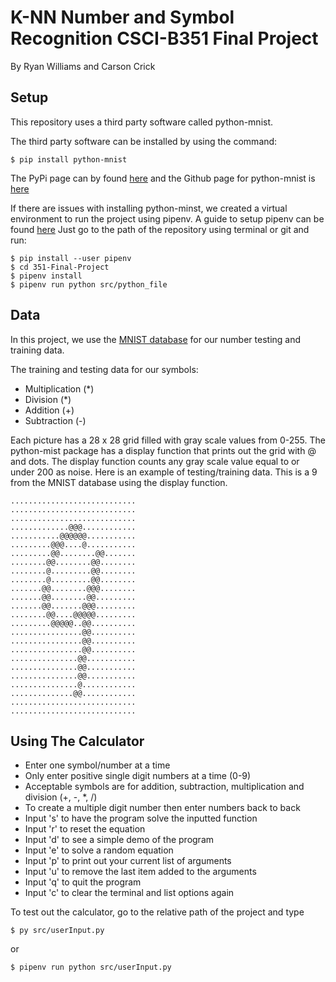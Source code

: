 # **K-NN Number and Symbol Recognition CSCI-B351 Final Project**
By Ryan Williams and Carson Crick

## **Setup**
This repository uses a third party software called python-mnist.

The third party software can be installed by using the command:
```shell
$ pip install python-mnist
```

The PyPi page can by found [here][1] and the Github page for python-mnist is [here][2]

If there are issues with installing python-minst, we created a virtual environment to run the project using pipenv.
A guide to setup pipenv can be found [here][3]
Just go to the path of the repository using terminal or git and run:
```shell
$ pip install --user pipenv
$ cd 351-Final-Project
$ pipenv install
$ pipenv run python src/python_file
```

## **Data**
In this project, we use the [MNIST database][4] for our number testing and training data.

The training and testing data for our symbols:

* Multiplication (*)
* Division (*)
* Addition (+)
* Subtraction (-)

Each picture has a 28 x 28 grid filled with gray scale values from 0-255.
The python-mist package has a display function that prints out the grid with @ and dots.
The display function counts any gray scale value equal to or under 200 as noise.
Here is an example of testing/training data. This is a 9 from the MNIST database using the display function.

```shell
............................
............................
............................
.............@@@............
...........@@@@@@...........
.........@@@....@...........
.........@@........@@.......
........@@........@@........
........@.........@@........
........@.........@@........
.......@@........@@@........
.......@@........@@.........
.......@@.......@@@.........
........@@....@@@@@.........
.........@@@@@..@@..........
................@@..........
................@@..........
................@@..........
...............@@...........
...............@@...........
...............@@...........
...............@............
..............@@............
............................
............................
```

## **Using The Calculator**

* Enter one symbol/number at a time
* Only enter positive single digit numbers at a time (0-9)
* Acceptable symbols are for addition, subtraction, multiplication and division (+, -, *, /)
* To create a multiple digit number then enter numbers back to back
* Input 's' to have the program solve the inputted function
* Input 'r' to reset the equation
* Input 'd' to see a simple demo of the program
* Input 'e' to solve a random equation
* Input 'p' to print out your current list of arguments
* Input 'u' to remove the last item added to the arguments
* Input 'q' to quit the program
* Input 'c' to clear the terminal and list options again


To test out the calculator, go to the relative path of the project and type
```shell
$ py src/userInput.py
```
or
```shell
$ pipenv run python src/userInput.py
```



[1]: https://pypi.org/project/python-mnist/

[2]: https://github.com/sorki/python-mnist

[3]: https://packaging.python.org/tutorials/managing-dependencies/

[4]: http://yann.lecun.com/exdb/mnist/
